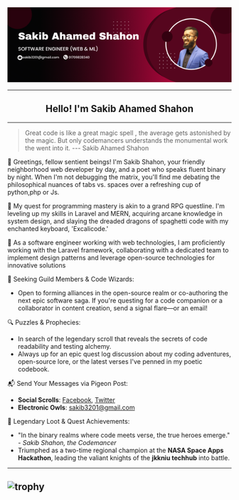 <div align="center" style="width: 100%;">
  <img src="software engineer (Web & ML).png">
</div>

---

<h2 align="center"> Hello! I'm Sakib Ahamed Shahon</h2>

-----

> Great code is like a great magic spell , the average gets astonished by the magic. But only codemancers understands the monumental work the went into it. --- Sakib Ahamed Shahon

👋 Greetings, fellow sentient beings! I'm Sakib Shahon, your friendly neighborhood web developer by day, and a poet who speaks fluent binary by night. When I'm not debugging the matrix, you'll find me debating the philosophical nuances of tabs vs. spaces over a refreshing cup of python,php or Js.

🌱 My quest for programming mastery is akin to a grand RPG questline. I'm leveling up my skills in Laravel and MERN, acquiring arcane knowledge in system design, and slaying the dreaded dragons of spaghetti code with my enchanted keyboard, 'Excalicode.'

🔭 As a software engineer working with web technologies, I am proficiently working with the Laravel framework, collaborating with a dedicated team to implement design patterns and leverage open-source technologies for innovative solutions

🤝 Seeking Guild Members & Code Wizards:
- Open to forming alliances in the open-source realm or co-authoring the next epic software saga. If you're questing for a code companion or a collaborator in content creation, send a signal flare—or an email!

🔍 Puzzles & Prophecies:
- In search of the legendary scroll that reveals the secrets of code readability and testing alchemy.
- Always up for an epic quest log discussion about my coding adventures, open-source lore, or the latest verses I've penned in my poetic codebook.

📬 Send Your Messages via Pigeon Post:
- **Social Scrolls**: [Facebook](https://www.facebook.com/sakib.shahon), [Twitter](https://twitter.com/SakibShahon)
- **Electronic Owls**: sakib3201@gmail.com

🌟 Legendary Loot & Quest Achievements:
- "In the binary realms where code meets verse, the true heroes emerge." - *Sakib Shahon, the Codemancer*
- Triumphed as a two-time regional champion at the **NASA Space Apps Hackathon**, leading the valiant knights of the **jkkniu techhub** into battle.


---
![trophy](https://github-profile-trophy.vercel.app/?username=sakib3201&theme=dracula)
---
